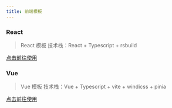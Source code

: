 ```yaml
---
title: 前端模板
---
```


### React

> React 模板
> 技术栈：React + Typescript + rsbuild

[点击前往使用](https://github.com/lihawhaw/react-template)

### Vue

> Vue 模板
> 技术栈：Vue + Typescript + vite + windicss + pinia

[点击前往使用](https://github.com/lihawhaw/template-vue)
